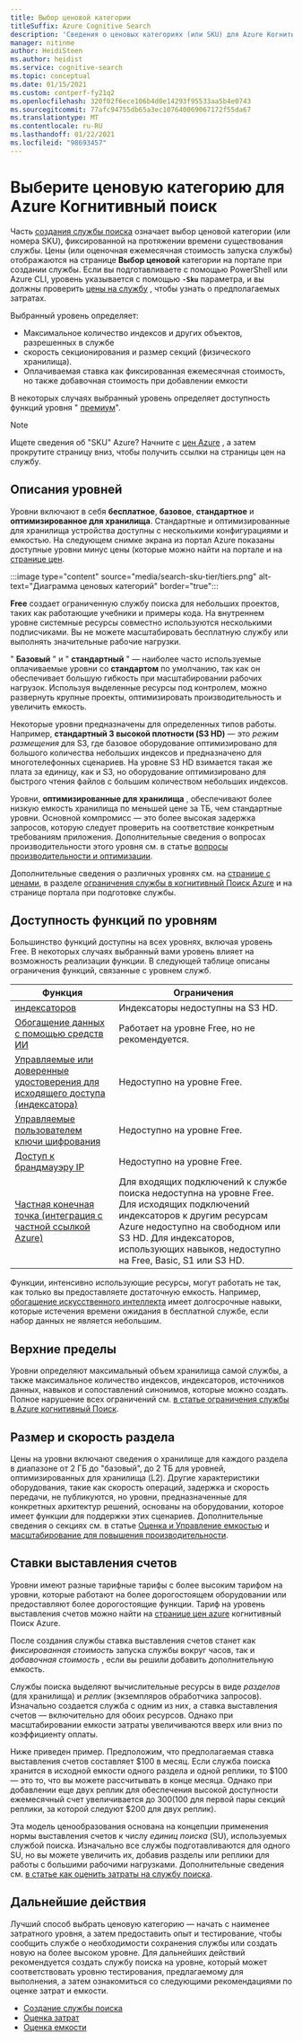 ```yaml
---
title: Выбор ценовой категории
titleSuffix: Azure Cognitive Search
description: 'Сведения о ценовых категориях (или SKU) для Azure Когнитивный поиск. Службу поиска можно подготовить на этих уровнях: Free, Basic и Standard. Уровень "Стандартный" доступен в различных конфигурациях ресурсов и уровнях емкости.'
manager: nitinme
author: HeidiSteen
ms.author: heidist
ms.service: cognitive-search
ms.topic: conceptual
ms.date: 01/15/2021
ms.custom: contperf-fy21q2
ms.openlocfilehash: 320f02f6ece106b4d0e14293f95533aa5b4e0743
ms.sourcegitcommit: 77afc94755db65a3ec107640069067172f55da67
ms.translationtype: MT
ms.contentlocale: ru-RU
ms.lasthandoff: 01/22/2021
ms.locfileid: "98693457"
---
```

# <a name="choose-a-pricing-tier-for-azure-cognitive-search"></a>Выберите ценовую категорию для Azure Когнитивный поиск

Часть [создания службы поиска](search-create-service-portal.md) означает выбор ценовой категории (или номера SKU), фиксированной на протяжении времени существования службы. Цены (или оценочная ежемесячная стоимость запуска службы) отображаются на странице **Выбор ценовой** категории на портале при создании службы. Если вы подготавливаете с помощью PowerShell или Azure CLI, уровень указывается с помощью **`-Sku`** параметра, и вы должны проверить [цены на службу](https://azure.microsoft.com/pricing/details/search/) , чтобы узнать о предполагаемых затратах.

Выбранный уровень определяет:

+ Максимальное количество индексов и других объектов, разрешенных в службе
+ скорость секционирования и размер секций (физического хранилища).
+ Оплачиваемая ставка как фиксированная ежемесячная стоимость, но также добавочная стоимость при добавлении емкости

В некоторых случаях выбранный уровень определяет доступность функций уровня " [премиум](#premium-features)".

> [!NOTE]
> Ищете сведения об "SKU" Azure? Начните с [цен Azure](https://azure.microsoft.com/pricing/) , а затем прокрутите страницу вниз, чтобы получить ссылки на страницы цен на службу.

## <a name="tier-descriptions"></a>Описания уровней

Уровни включают в себя **бесплатное**, **базовое**, **стандартное** и **оптимизированное для хранилища**. Стандартные и оптимизированные для хранилища устройства доступны с несколькими конфигурациями и емкостью. На следующем снимке экрана из портал Azure показаны доступные уровни минус цены (которые можно найти на портале и на [странице цен](https://azure.microsoft.com/pricing/details/search/). 

:::image type="content" source="media/search-sku-tier/tiers.png" alt-text="Диаграмма ценовых категорий" border="true":::

**Free** создает ограниченную службу поиска для небольших проектов, таких как работающие учебники и примеры кода. На внутреннем уровне системные ресурсы совместно используются несколькими подписчиками. Вы не можете масштабировать бесплатную службу или выполнять значительные рабочие нагрузки.

" **Базовый** " и " **стандартный** " — наиболее часто используемые оплачиваемые уровни со **стандартом** по умолчанию, так как он обеспечивает большую гибкость при масштабировании рабочих нагрузок. Используя выделенные ресурсы под контролем, можно развернуть крупные проекты, оптимизировать производительность и увеличить емкость.

Некоторые уровни предназначены для определенных типов работы. Например, **стандартный 3 высокой плотности (S3 HD)** — это *режим размещения* для S3, где базовое оборудование оптимизировано для большого количества небольших индексов и предназначено для многотелефонных сценариев. На уровне S3 HD взимается такая же плата за единицу, как и S3, но оборудование оптимизировано для быстрого чтения файлов с большим количеством небольших индексов.

Уровни, **оптимизированные для хранилища** , обеспечивают более низкую емкость хранилища по меньшей цене за ТБ, чем стандартные уровни. Основной компромисс — это более высокая задержка запросов, которую следует проверить на соответствие конкретным требованиям приложения. Дополнительные сведения о вопросах производительности этого уровня см. в статье [вопросы производительности и оптимизации](search-performance-optimization.md).

Дополнительные сведения о различных уровнях см. на [странице с ценами](https://azure.microsoft.com/pricing/details/search/), в разделе [ограничения службы в когнитивный Поиск Azure](search-limits-quotas-capacity.md) и на странице портала при подготовке службы.

<a name="premium-features"></a>

## <a name="feature-availability-by-tier"></a>Доступность функций по уровням

Большинство функций доступны на всех уровнях, включая уровень Free. В некоторых случаях выбранный вами уровень влияет на возможность реализации функции. В следующей таблице описаны ограничения функций, связанные с уровнем служб.

| Функция | Ограничения |
|---------|-------------|
| [индексаторов](search-indexer-overview.md) | Индексаторы недоступны на S3 HD.  |
| [Обогащение данных с помощью средств ИИ](search-security-manage-encryption-keys.md) | Работает на уровне Free, но не рекомендуется. |
| [Управляемые или доверенные удостоверения для исходящего доступа (индексатора)](search-howto-managed-identities-data-sources.md) | Недоступно на уровне Free.|
| [Управляемые пользователем ключи шифрования](search-security-manage-encryption-keys.md) | Недоступно на уровне Free. |
| [Доступ к брандмауэру IP](service-configure-firewall.md) | Недоступно на уровне Free. |
| [Частная конечная точка (интеграция с частной ссылкой Azure)](service-create-private-endpoint.md) | Для входящих подключений к службе поиска недоступна на уровне Free. Для исходящих подключений индексаторов к другим ресурсам Azure недоступно на свободном или S3 HD. Для индексаторов, использующих навыков, недоступно на Free, Basic, S1 или S3 HD.|

Функции, интенсивно использующие ресурсы, могут работать не так, как только вы предоставляете достаточную емкость. Например, [обогащение искусственного интеллекта](cognitive-search-concept-intro.md) имеет долгосрочные навыки, которые истечения времени ожидания в бесплатной службе, если набор данных не является небольшим.

## <a name="upper-limits"></a>Верхние пределы

Уровни определяют максимальный объем хранилища самой службы, а также максимальное количество индексов, индексаторов, источников данных, навыков и сопоставлений синонимов, которые можно создать. Полное нарушение всех ограничений см. [в статье ограничения службы в Azure когнитивный Поиск](search-limits-quotas-capacity.md). 

## <a name="partition-size-and-speed"></a>Размер и скорость раздела

Цены на уровни включают сведения о хранилище для каждого раздела в диапазоне от 2 ГБ до "базовый", до 2 ТБ для уровней, оптимизированных для хранилища (L2). Другие характеристики оборудования, такие как скорость операций, задержка и скорость передачи, не публикуются, но уровни, предназначенные для конкретных архитектур решений, основаны на оборудовании, которое имеет функции для поддержки этих сценариев. Дополнительные сведения о секциях см. в статье [Оценка и Управление емкостью](search-capacity-planning.md) и [масштабирование для повышения производительности](search-performance-optimization.md).

## <a name="billing-rates"></a>Ставки выставления счетов

Уровни имеют разные тарифные тарифы с более высоким тарифом на уровни, которые работают на более дорогостоящем оборудовании или предоставляют более дорогостоящие функции. Тариф на уровень выставления счетов можно найти на [странице цен azure](https://azure.microsoft.com/pricing/details/search/) когнитивный Поиск Azure.

После создания службы ставка выставления счетов станет как *фиксированная стоимость* запуска службы вокруг часов, так и *добавочная стоимость* , если вы решили добавить дополнительную емкость.

Службы поиска выделяют вычислительные ресурсы в виде *разделов* (для хранилища) и *реплик* (экземпляров обработчика запросов). Изначально создается служба с одним из них, а ставка выставления счетов — включительно для обоих ресурсов. Однако при масштабировании емкости затраты увеличиваются вверх или вниз по коэффициенту оплаты.

Ниже приведен пример. Предположим, что предполагаемая ставка выставления счетов составляет $100 в месяц. Если служба поиска хранится в исходной емкости одного раздела и одной реплики, то $100 — это то, что вы можете рассчитывать в конце месяца. Однако при добавлении еще двух реплик для обеспечения высокой доступности ежемесячный счет увеличивается до $300 ($100 для первой пары секций реплики, за которой следуют $200 для двух реплик).

Эта модель ценообразования основана на концепции применения нормы выставления счетов к числу *единиц поиска* (SU), используемых службой поиска. Изначально все службы подготавливаются для одного SU, но вы можете увеличить их, добавив разделы или реплики для работы с большими рабочими нагрузками. Дополнительные сведения см. [в статье как оценить затраты на службу поиска](search-sku-manage-costs.md).

## <a name="next-steps"></a>Дальнейшие действия

Лучший способ выбрать ценовую категорию — начать с наименее затратного уровня, а затем предоставить опыт и тестирование, чтобы сообщить службе о необходимости сохранения службы или создать новую на более высоком уровне. Для дальнейших действий рекомендуется создать службу поиска на уровне, который может соответствовать уровню тестирования, предлагаемому для выполнения, а затем ознакомиться со следующими рекомендациями по оценке затрат и емкости.

+ [Создание службы поиска](search-create-service-portal.md)
+ [Оценка затрат](search-sku-manage-costs.md)
+ [Оценка емкости](search-sku-manage-costs.md)